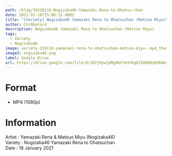 ```yaml
---
path: /blog/20210116-Nogizaka46-Yamazaki-Rena-to-Ohatsu-chan
date: 2021-01-16T15:06:12.800Z
title: "[Variety] Nogizaka46 Yamazaki Rena to Ohatsuchan (Matsuo Miyu)"
author: Chr0balord
description: Nogizaka46 Yamazaki Rena to Ohatsuchan (Matsuo Miyu)
tags:
  - Variety
  - Nogizaka46
image: variety-210116-yamazaki-rena-to-ohatsuchan-matsuo-miyu-.mp4_thumbs.jpg
image2: nogizaka46.png
label: Google Drive
url: https://drive.google.com/file/d/1KYjOywjUMg8GCYm3CKgkZIHdQ8qhObAH/view?usp=sharing
---
```

# Format

* MP4 (1080p)

# Information

Artist : Yamazaki Rena & Matsuo Miyu (Nogizaka46)\
Variety : Nogizaka46 Yamazaki Rena to Ohatsuchan <br>
Date : 16 January 2021